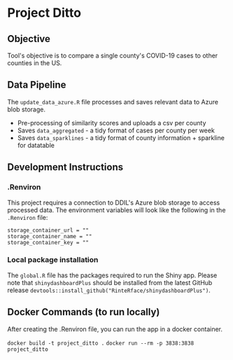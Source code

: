 # Project Ditto

## Objective
Tool's objective is to compare a single county's COVID-19 cases to other counties in the US.

## Data Pipeline
The `update_data_azure.R` file processes and saves relevant data to Azure blob storage.

- Pre-processing of similarity scores and uploads a csv per county
- Saves `data_aggregated` - a tidy format of cases per county per week
- Saves `data_sparklines` - a tidy format of county information + sparkline for datatable

## Development Instructions

### .Renviron
This project requires a connection to DDIL's Azure blob storage to access processed data. The environment variables will look like the  following in the `.Renviron` file:

```
storage_container_url = ""
storage_container_name = ""
storage_container_key = ""
```

### Local package installation
The `global.R` file has the packages required to run the Shiny app. Please note that `shinydashboardPlus` should be installed from the latest GitHub release `devtools::install_github("RinteRface/shinydashboardPlus")`.

## Docker Commands (to run locally)
After creating the .Renviron file, you can run the app in a docker container.

`docker build -t project_ditto .`
`docker run --rm -p 3838:3838 project_ditto`